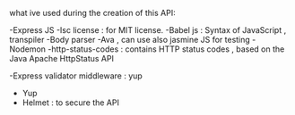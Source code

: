 what ive used during the creation of this API:

-Express JS
-Isc  license : for MIT license.
-Babel js : Syntax of JavaScript , transpiler
-Body parser 
-Ava , can use also jasmine JS for testing 
-Nodemon
-http-status-codes : contains HTTP status codes , based on the Java Apache HttpStatus API

-Express validator middleware : yup
- Yup
- Helmet : to secure the API